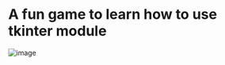 # A fun game to learn how to use tkinter module

![image](https://user-images.githubusercontent.com/31326655/196287303-7fa944a2-a8f1-45b3-8ffa-3fd41f368b1f.png)
